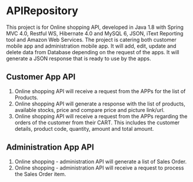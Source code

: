 # APIRepository
This project is for Online shopping API, developed in Java 1.8 with Spring MVC 4.0, Restful WS, Hibernate 4.0 and MySQL 6, JSON, iText Reporting tool and Amazon Web Services. The project is catering both customer mobile app and administration mobile app. It will add, edit, update and delete data from Database depending on the request of the apps. It will generate a JSON response that is ready to use by the apps.

## Customer App API
1. Online shopping API will receive a request from the APPs for the list of Products.
2. Online shopping API will generate a response with the list of products, available stocks, price and compare price and picture link/url.
3. Online shopping API will receive a request from the APPs regarding the orders of the customer from their CART. This includes the customer details, product code, quantity, amount and total amount.

## Administration App API
1. Online shopping - administration API will generate a list of Sales Order.
2. Online shopping - administration API will receive a request to process the Sales Order item.
